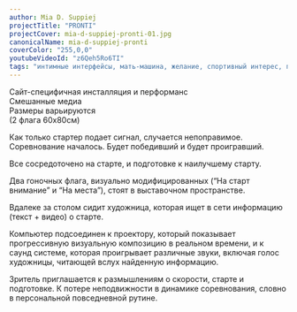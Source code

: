 ```yaml
---
author: Mia D. Suppiej
projectTitle: "PRONTI"
projectCover: mia-d-suppiej-pronti-01.jpg
canonicalName: mia-d-suppiej-pronti
coverColor: "255,0,0"
youtubeVideoId: "z6Qeh5Ro6TI"
tags: "интимные интерфейсы, мать-машина, желание, спортивный интерес, практики самих себя, У У У У У У У У У У У У У У У У У УУУ"
---
```


Сайт-специфичная инсталляция и перформанс  
Смешанные медиа  
Размеры варьируются  
(2 флага 60x80cм)  

Как только стартер подает сигнал, случается непоправимое. Соревнование началось. Будет победивший и будет проигравший.  

Все сосредоточено на старте, и подготовке к наилучшему старту.  

Два гоночных флага, визуально модифицированных (“На старт внимание” и “На места”), стоят в выставочном пространстве.  

Вдалеке за столом сидит художница, которая ищет в сети информацию (текст + видео) о старте.  

Компьютер подсоединен к проектору, который показывает прогрессивную визуальную композицию в реальном времени, и к саунд системе, которая проигрывает различные звуки, включая голос художницы, читающей вслух найденную информацию.  

Зритель приглашается к размышлениям о скорости, старте и подготовке. К потере неподвижности в динамике соревнования, словно в персональной повседневной рутине.
